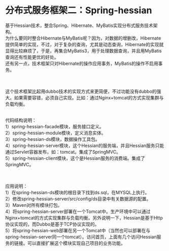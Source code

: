 # 分布式服务框架二：Spring-hessian
基于Hessian技术，整合Spring、Hibernate、MyBatis实现分布式服务技术架构。<br>
为什么要同时整合Hibernate与MyBatis呢？因为，对数据的增删改，Hibernate提供简单的实现，不过，对于复杂的查询，尤其是动态查询，Hibernate的实现就显得比较麻烦了，于是，再集合MyBatis3，用于处理数据查询，并且用MyBatis查询还有性能更优的好处。<br>
还有另一点，技术框架只对Hibernate的操作应用事务，MyBatis的操作不启用事务。<br>
<br><br>

这个技术框架比起用dubbo技术的实现方式来更简便，不过功能没有dubbo的强大。如果需要容错，必须自己实现。比如：通过Nginx+tomcat的方式实现集群与负载均衡。
<br><br>

代码结构说明：<br>
1）spring-hessian-facade模块，服务接口定义。<br>
2）spring-hessian-module模块，定义消息实体。<br>
3）spring-hessian-ds模块，数据操作工具包。<br>
4）spring-hessian-server模块，这个Hessian的服务端，并且Hessian服务只能通过Servlet容器发布，如：tomcat。集成了SpringMVC。<br>
5）spring-hessian-client模块，这个是Hessian服务的消费端。集成了SpringMVC。<br>
<br><br>

应用说明：<br>
1）在spring-hessian-ds模块的根目录下找到ds.sql，在MYSQL上执行。<br>
2）修改spring-hessian-server/src/config/ds目录中有关数据源的配置。<br>
3）Maven对所有模块打包。<br>
4）将spring-hessian-server部署在一个Tomcat中。生产环境中可以通过Nginx+tomcat的方式实现集群与负载均衡。另外说明一下，Hessian是基于Http协议实现的，而Dubbo是基于TCP协议实现的。<br>
5）将spring-hessian-web部署在另一个Tomcat中（当然也可以部署在与spring-hessian-server同一个tomcat）。访问首页，上面有几个访问Hessian服务的链接。可以直接扩展这个模块实现自己项目的业务功能。<br>
